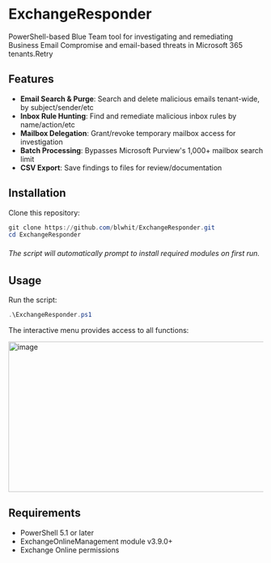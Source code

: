 # ExchangeResponder

PowerShell-based Blue Team tool for investigating and remediating Business Email Compromise and email-based threats in Microsoft 365 tenants.Retry

## Features

- **Email Search & Purge**: Search and delete malicious emails tenant-wide, by subject/sender/etc
- **Inbox Rule Hunting**: Find and remediate malicious inbox rules by name/action/etc
- **Mailbox Delegation**: Grant/revoke temporary mailbox access for investigation
- **Batch Processing**: Bypasses Microsoft Purview's 1,000+ mailbox search limit
- **CSV Export**: Save findings to files for review/documentation

## Installation

Clone this repository:
```powershell
git clone https://github.com/blwhit/ExchangeResponder.git
cd ExchangeResponder
```
###### _The script will automatically prompt to install required modules on first run._
## Usage

Run the script:
```powershell
.\ExchangeResponder.ps1
```

The interactive menu provides access to all functions:

<img width="561" height="297" alt="image" src="https://github.com/user-attachments/assets/9de83d0f-8b9c-41e8-859c-a8b4c64b7897" />

## Requirements

- PowerShell 5.1 or later
- ExchangeOnlineManagement module v3.9.0+
- Exchange Online permissions
